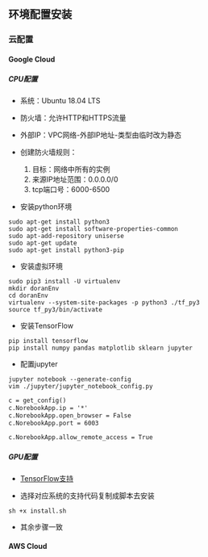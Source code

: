 ## 环境配置安装

### 云配置

#### Google Cloud

##### CPU配置
- 系统：Ubuntu 18.04 LTS
- 防火墙：允许HTTP和HTTPS流量
- 外部IP：VPC网络-外部IP地址-类型由临时改为静态
- 创建防火墙规则：
    1. 目标：网络中所有的实例
    2. 来源IP地址范围：0.0.0.0/0
    3. tcp端口号：6000-6500
    
- 安装python环境
```shell script
sudo apt-get install python3
sudo apt-get install software-properties-common
sudo apt-add-repository uniserse
sudo apt-get update
sudo apt-get install python3-pip
```
- 安装虚拟环境
```shell script
sudo pip3 install -U virtualenv
mkdir doranEnv
cd doranEnv
virtualenv --system-site-packages -p python3 ./tf_py3
source tf_py3/bin/activate
```
- 安装TensorFlow
```shell script
pip install tensorflow
pip install numpy pandas matplotlib sklearn jupyter
```

- 配置jupyter
```shell script
jupyter notebook --generate-config
vim ./jupyter/jupyter_notebook_config.py
```
```markdown
c = get_config()
c.NorebookApp.ip = '*'
c.NorebookApp.open_browser = False
c.NorebookApp.port = 6003

c.NorebookApp.allow_remote_access = True
```

##### GPU配置

- [TensorFlow支持](https://www.tensorflow.org/install/gpu)

- 选择对应系统的支持代码复制成脚本去安装
```shell script
sh +x install.sh
``` 

- 其余步骤一致

#### AWS Cloud

```shell script
``` 